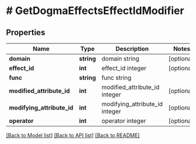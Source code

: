 # # GetDogmaEffectsEffectIdModifier

## Properties

Name | Type | Description | Notes
------------ | ------------- | ------------- | -------------
**domain** | **string** | domain string | [optional]
**effect_id** | **int** | effect_id integer | [optional]
**func** | **string** | func string |
**modified_attribute_id** | **int** | modified_attribute_id integer | [optional]
**modifying_attribute_id** | **int** | modifying_attribute_id integer | [optional]
**operator** | **int** | operator integer | [optional]

[[Back to Model list]](../../README.md#models) [[Back to API list]](../../README.md#endpoints) [[Back to README]](../../README.md)

